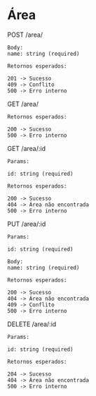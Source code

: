 # Área

POST /area/

```
Body:
name: string (required)

Retornos esperados:

201 -> Sucesso
409 -> Conflito
500 -> Erro interno
```

GET /area/

```
Retornos esperados:

200 -> Sucesso
500 -> Erro interno
```

GET /area/:id

```
Params:

id: string (required)

Retornos esperados:

200 -> Sucesso
404 -> Área não encontrada
500 -> Erro interno
```

PUT /area/:id

```
Params:

id: string (required)

Body:
name: string (required)

Retornos esperados:

200 -> Sucesso
404 -> Área não encontrada
409 -> Conflito
500 -> Erro interno
```

DELETE /area/:id

```
Params:

id: string (required)

Retornos esperados:

204 -> Sucesso
404 -> Área não encontrada
500 -> Erro interno
```
